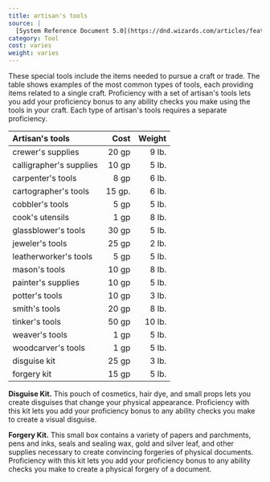 ```yaml
---
title: artisan's tools
source: |
  [System Reference Document 5.0](https://dnd.wizards.com/articles/features/systems-reference-document-srd)
category: Tool
cost: varies
weight: varies
---
```


These special tools include the items needed to pursue a craft or trade. The table shows examples of the most common types of tools, each providing items related to a single craft. Proficiency with a set of artisan's tools lets you add your proficiency bonus to any ability checks you make using the tools in your craft. Each type of artisan's tools requires a separate proficiency.

| Artisan's tools         |   Cost | Weight |
|:------------------------|-------:|-------:|
| crewer's supplies       |  20 gp |  9 lb. |
| calligrapher's supplies |  10 gp |  5 lb. |
| carpenter's tools       |   8 gp |  6 lb. |
| cartographer's tools    | 15 gp. |  6 lb. |
| cobbler's tools         |   5 gp |  5 lb. |
| cook's utensils         |   1 gp |  8 lb. |
| glassblower's tools     |  30 gp |  5 lb. |
| jeweler's tools         |  25 gp |  2 lb. |
| leatherworker's tools   |   5 gp |  5 lb. |
| mason's tools           |  10 gp |  8 lb. |
| painter's supplies      |  10 gp |  5 lb. |
| potter's tools          |  10 gp |  3 lb. |
| smith's tools           |  20 gp |  8 lb. |
| tinker's tools          |  50 gp | 10 lb. |
| weaver's tools          |   1 gp |  5 lb. |
| woodcarver's tools      |   1 gp |  5 lb. |
| disguise kit            |  25 gp |  3 lb. |
| forgery kit             |  15 gp |  5 lb. |

**Disguise Kit.** This pouch of cosmetics, hair dye, and small props lets you create disguises that change
your physical appearance. Proficiency with this kit lets you add your proficiency bonus to any ability checks you make to create a visual disguise.

**Forgery Kit.** This small box contains a variety of papers and parchments, pens and inks, seals and sealing wax, gold and silver leaf, and other supplies necessary to create convincing forgeries of physical documents. Proficiency with this kit lets you add your proficiency bonus to any ability checks you make to create a physical forgery of a document.
